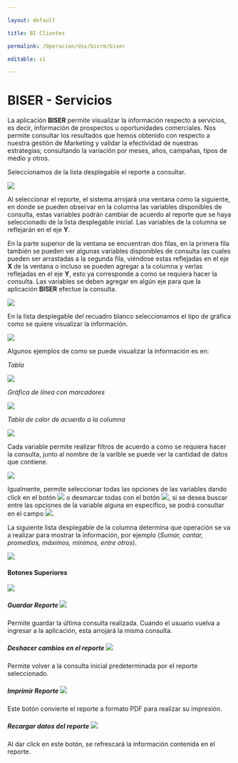 ```yaml
---

layout: default

title: BI Clientes

permalink: /Operacion/dss/bicrm/biser

editable: si

---
```




# BISER - Servicios



La aplicación **BISER** permite visualizar la información respecto a servicios, es decir, información de prospectos u oportunidades comerciales.  Nos permite consultar los resultados que hemos obtenido con respecto a nuestra gestión de Marketing y validar la efectividad de nuestras estrategias; consultando la variación por meses, años, campañas, tipos de medio y otros.  



Seleccionamos de la lista desplegable el reporte a consultar.  



![](biser.png)



Al seleccionar el reporte, el sistema arrojará una ventana como la siguiente, en donde se pueden observar en la columna las variables disponibles de consulta, estas variables podrán cambiar de acuerdo al reporte que se haya seleccionado de la lista desplegable inicial. Las variables de la columna se reflejarán en el eje **Y**.



En la parte superior de la ventana se encuentran dos filas, en la primera fila también se pueden ver algunas variables disponibles de consulta las cuales pueden ser arrastadas a la segunda fila, viéndose estas reflejadas en el eje **X** de la ventana o incluso se pueden agregar a la columna y verlas reflejadas en el eje **Y**, esto ya corresponde a como se requiera hacer la consulta.  Las variables se deben agregar en algún eje para que la aplicación **BISER** efectue la consulta.  





![](biser1.png)



En la lista desplegable del recuadro blanco seleccionamos el tipo de gráfica como se quiere visualizar la información.  



![](biser2.png)



Algunos ejemplos de como se puede visualizar la información es en:



_Tabla_



![](biser3.png)





_Gráfica de línea con marcadores_



![](biser4.png)



_Tabla de calor de acuerdo a la columna_



![](biser5.png)



Cada variable permite realizar filtros de acuerdo a como se requiera hacer la consulta, junto al nombre de la varible se puede ver la cantidad de datos que contiene.  



![](biser6.png)



Igualmente, permite seleccionar todas las opciones de las variables dando click en el botón ![](biven7.png) o desmarcar todas con el botón ![](biven8.png), si se desea buscar entre las opciones de la variable alguna en específico, se podrá consultar en el campo ![](biven9.png).  



La siguiente lista desplegable de la columna determina que operación se va a realizar para mostrar la información, por ejemplo (_Sumar, contar, promedios, máximos, mínimos, entre otros_).  



![](biser7.png)



#### Botones Superiores



![](biven12.png)



##### Guardar Reporte  ![](biven14.png)



Permite guardar la última consulta realizada. Cuando el usuario vuelva a ingresar a la aplicación, esta arrojará la misma consulta.  



##### Deshacer cambios en el reporte ![](biven16.png)



Permite volver a la consulta inicial predeterminada por el reporte seleccionado.  



##### Imprimir Reporte   ![](biven17.png)



Este botón convierte el reporte a formato PDF para realizar su impresión.  



##### Recargar datos del reporte   ![](biven18.png)



Al dar click en este botón, se refrescará la información contenida en el reporte.  







